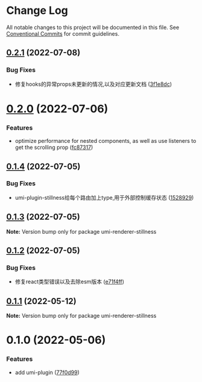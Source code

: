 # Change Log

All notable changes to this project will be documented in this file.
See [Conventional Commits](https://conventionalcommits.org) for commit guidelines.

## [0.2.1](https://github.com/leomYili/react-stillness-component/compare/umi-renderer-stillness@0.2.0...umi-renderer-stillness@0.2.1) (2022-07-08)


### Bug Fixes

* 修复hooks的异常props未更新的情况,以及对应更新文档 ([3f1e8dc](https://github.com/leomYili/react-stillness-component/commit/3f1e8dc5b9c64abd6da242b13d0c4a38ea1205cf))





# [0.2.0](https://github.com/leomYili/react-stillness-component/compare/umi-renderer-stillness@0.1.4...umi-renderer-stillness@0.2.0) (2022-07-06)


### Features

* optimize performance for nested components, as well as use listeners to get the scrolling prop ([fc87317](https://github.com/leomYili/react-stillness-component/commit/fc87317ac39e77a7c6e2237d3e8423a309e644be))





## [0.1.4](https://github.com/leomYili/react-stillness-component/compare/umi-renderer-stillness@0.1.3...umi-renderer-stillness@0.1.4) (2022-07-05)


### Bug Fixes

* umi-plugin-stillness给每个路由加上type,用于外部控制缓存状态 ([1528929](https://github.com/leomYili/react-stillness-component/commit/15289290b1ae53549d10aa8bc2f0a453eb0e9798))





## [0.1.3](https://github.com/leomYili/react-stillness-component/compare/umi-renderer-stillness@0.1.2...umi-renderer-stillness@0.1.3) (2022-07-05)

**Note:** Version bump only for package umi-renderer-stillness





## [0.1.2](https://github.com/leomYili/react-stillness-component/compare/umi-renderer-stillness@0.1.1...umi-renderer-stillness@0.1.2) (2022-07-05)


### Bug Fixes

* 修复react类型错误以及去除esm版本 ([e71f4ff](https://github.com/leomYili/react-stillness-component/commit/e71f4ffb199c412785f51e5d609e98102376bef5))





## [0.1.1](https://github.com/leomYili/react-stillness-component/compare/umi-renderer-stillness@0.1.0...umi-renderer-stillness@0.1.1) (2022-05-12)

**Note:** Version bump only for package umi-renderer-stillness





# 0.1.0 (2022-05-06)


### Features

* add umi-plugin ([77f0d99](https://github.com/leomYili/react-stillness-component/commit/77f0d99bd41ce8949af831142821286fefaeecb1))
